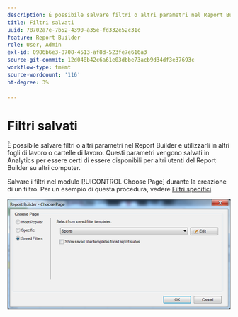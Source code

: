 ```yaml
---
description: È possibile salvare filtri o altri parametri nel Report Builder e utilizzarli in altri fogli di lavoro o cartelle di lavoro. Questi parametri vengono salvati in Analytics per essere certi di essere disponibili per altri utenti del Report Builder su altri computer.
title: Filtri salvati
uuid: 78702a7e-7b52-4390-a35e-fd332e52c31c
feature: Report Builder
role: User, Admin
exl-id: 0986b6e3-8708-4513-af8d-523fe7e616a3
source-git-commit: 12d048b42c6a61e03dbbe73acb9d34df3e37693c
workflow-type: tm+mt
source-wordcount: '116'
ht-degree: 3%

---
```


# Filtri salvati

È possibile salvare filtri o altri parametri nel Report Builder e utilizzarli in altri fogli di lavoro o cartelle di lavoro. Questi parametri vengono salvati in Analytics per essere certi di essere disponibili per altri utenti del Report Builder su altri computer.

Salvare i filtri nel modulo [!UICONTROL Choose Page] durante la creazione di un filtro. Per un esempio di questa procedura, vedere [Filtri specifici](/help/analyze/legacy-report-builder/layout/c-filter-dimensions/t-specific-filters.md).

![Schermata del modulo Scegli pagina e opzioni per le pagine Filtri più popolari, specifici e salvati.](assets/choose_page_saved.png)
